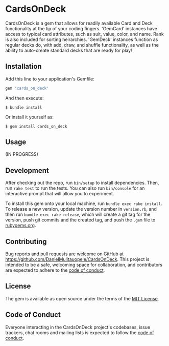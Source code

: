 # CardsOnDeck

CardsOnDeck is a gem that allows for readily available Card and Deck functionality at the tip of your coding fingers. 'GemCard' instances have access to typical card attributes, such as suit, value, color, and name. Rank is also included for sorting heirarchies. 'GemDeck' instances function as regular decks do, with add, draw, and shuffle functionality, as well as the ability to auto-create standard decks that are ready for play!

## Installation

Add this line to your application's Gemfile:

```ruby
gem 'cards_on_deck'
```

And then execute:

    $ bundle install

Or install it yourself as:

    $ gem install cards_on_deck

## Usage

(IN PROGRESS)

## Development

After checking out the repo, run `bin/setup` to install dependencies. Then, run `rake test` to run the tests. You can also run `bin/console` for an interactive prompt that will allow you to experiment.

To install this gem onto your local machine, run `bundle exec rake install`. To release a new version, update the version number in `version.rb`, and then run `bundle exec rake release`, which will create a git tag for the version, push git commits and the created tag, and push the `.gem` file to [rubygems.org](https://rubygems.org).

## Contributing

Bug reports and pull requests are welcome on GitHub at https://github.com/DanielMulitauopele/CardsOnDeck. This project is intended to be a safe, welcoming space for collaboration, and contributors are expected to adhere to the [code of conduct](https://github.com/DanielMulitauopele/CardsOnDeck/blob/master/CODE_OF_CONDUCT.md).

## License

The gem is available as open source under the terms of the [MIT License](https://opensource.org/licenses/MIT).

## Code of Conduct

Everyone interacting in the CardsOnDeck project's codebases, issue trackers, chat rooms and mailing lists is expected to follow the [code of conduct](https://github.com/DanielMulitauopele/CardsOnDeck/blob/master/CODE_OF_CONDUCT.md).
